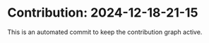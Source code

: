 # Contribution: 2024-12-18-21-15
This is an automated commit to keep the contribution graph active.
